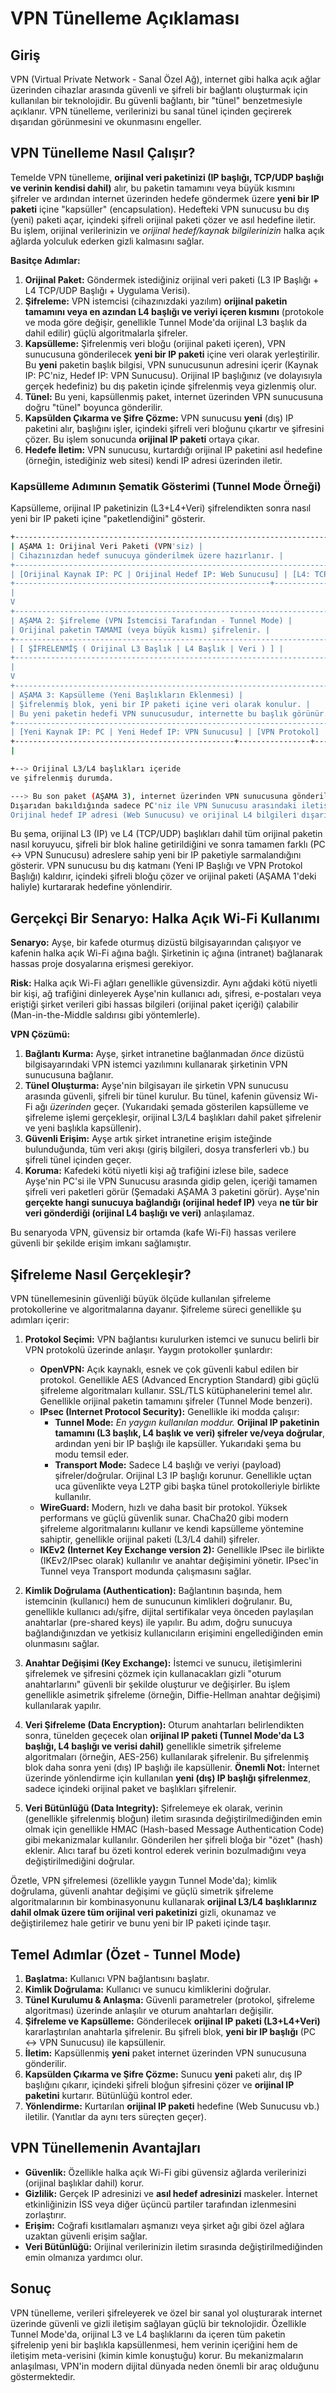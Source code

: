 # VPN Tünelleme Açıklaması

## Giriş

VPN (Virtual Private Network - Sanal Özel Ağ), internet gibi halka açık ağlar üzerinden cihazlar arasında güvenli ve şifreli bir bağlantı oluşturmak için kullanılan bir teknolojidir. Bu güvenli bağlantı, bir "tünel" benzetmesiyle açıklanır. VPN tünelleme, verilerinizi bu sanal tünel içinden geçirerek dışarıdan görünmesini ve okunmasını engeller.

## VPN Tünelleme Nasıl Çalışır?

Temelde VPN tünelleme, **orijinal veri paketinizi (IP başlığı, TCP/UDP başlığı ve verinin kendisi dahil)** alır, bu paketin tamamını veya büyük kısmını şifreler ve ardından internet üzerinden hedefe göndermek üzere **yeni bir IP paketi** içine "kapsüller" (encapsulation). Hedefteki VPN sunucusu bu dış (yeni) paketi açar, içindeki şifreli orijinal paketi çözer ve asıl hedefine iletir. Bu işlem, orijinal verilerinizin ve *orijinal hedef/kaynak bilgilerinizin* halka açık ağlarda yolculuk ederken gizli kalmasını sağlar.

**Basitçe Adımlar:**

1.  **Orijinal Paket:** Göndermek istediğiniz orijinal veri paketi (L3 IP Başlığı + L4 TCP/UDP Başlığı + Uygulama Verisi).
2.  **Şifreleme:** VPN istemcisi (cihazınızdaki yazılım) **orijinal paketin tamamını veya en azından L4 başlığı ve veriyi içeren kısmını** (protokole ve moda göre değişir, genellikle Tunnel Mode'da orijinal L3 başlık da dahil edilir) güçlü algoritmalarla şifreler.
3.  **Kapsülleme:** Şifrelenmiş veri bloğu (orijinal paketi içeren), VPN sunucusuna gönderilecek **yeni bir IP paketi** içine veri olarak yerleştirilir. Bu **yeni** paketin başlık bilgisi, VPN sunucusunun adresini içerir (Kaynak IP: PC'niz, Hedef IP: VPN Sunucusu). Orijinal IP başlığınız (ve dolayısıyla gerçek hedefiniz) bu dış paketin içinde şifrelenmiş veya gizlenmiş olur.
4.  **Tünel:** Bu yeni, kapsüllenmiş paket, internet üzerinden VPN sunucusuna doğru "tünel" boyunca gönderilir.
5.  **Kapsülden Çıkarma ve Şifre Çözme:** VPN sunucusu **yeni** (dış) IP paketini alır, başlığını işler, içindeki şifreli veri bloğunu çıkartır ve şifresini çözer. Bu işlem sonucunda **orijinal IP paketi** ortaya çıkar.
6.  **Hedefe İletim:** VPN sunucusu, kurtardığı orijinal IP paketini asıl hedefine (örneğin, istediğiniz web sitesi) kendi IP adresi üzerinden iletir.

### Kapsülleme Adımının Şematik Gösterimi (Tunnel Mode Örneği)

Kapsülleme, orijinal IP paketinizin (L3+L4+Veri) şifrelendikten sonra nasıl yeni bir IP paketi içine "paketlendiğini" gösterir.

``` bash
+-----------------------------------------------------------------------+
| AŞAMA 1: Orijinal Veri Paketi (VPN'siz) |
| Cihazınızdan hedef sunucuya gönderilmek üzere hazırlanır. |
+-----------------------------------------------------------------------+
| [Orijinal Kaynak IP: PC | Orijinal Hedef IP: Web Sunucusu] | [L4: TCP/UDP] | [Veri] |
+---------------------------------------------------------+---------------+--------+
|
V
+-----------------------------------------------------------------------+
| AŞAMA 2: Şifreleme (VPN İstemcisi Tarafından - Tunnel Mode) |
| Orijinal paketin TAMAMI (veya büyük kısmı) şifrelenir. |
+-----------------------------------------------------------------------+
| [ ŞİFRELENMİŞ ( Orijinal L3 Başlık | L4 Başlık | Veri ) ] |
+-----------------------------------------------------------------------+
|
V
+-----------------------------------------------------------------------+
| AŞAMA 3: Kapsülleme (Yeni Başlıkların Eklenmesi) |
| Şifrelenmiş blok, yeni bir IP paketi içine veri olarak konulur. |
| Bu yeni paketin hedefi VPN sunucusudur, internette bu başlık görünür. |
+-----------------------------------------------------------------------+
| [Yeni Kaynak IP: PC | Yeni Hedef IP: VPN Sunucusu] | [VPN Protokol] | [ AŞAMA 2'deki Şifrelenmiş Blok ] |
+-------------------------------------------------+----------------+-----------------------------------+
|

+--> Orijinal L3/L4 başlıkları içeride
ve şifrelenmiş durumda.

---> Bu son paket (AŞAMA 3), internet üzerinden VPN sunucusuna gönderilen pakettir. <---
Dışarıdan bakıldığında sadece PC'niz ile VPN Sunucusu arasındaki iletişim görünür.
Orijinal hedef IP adresi (Web Sunucusu) ve orijinal L4 bilgileri dışarıdan görünmez/anlaşılmaz.
```

Bu şema, orijinal L3 (IP) ve L4 (TCP/UDP) başlıkları dahil tüm orijinal paketin nasıl koruyucu, şifreli bir blok haline getirildiğini ve sonra tamamen farklı (PC <-> VPN Sunucusu) adreslere sahip yeni bir IP paketiyle sarmalandığını gösterir. VPN sunucusu bu dış katmanı (Yeni IP Başlığı ve VPN Protokol Başlığı) kaldırır, içindeki şifreli bloğu çözer ve orijinal paketi (AŞAMA 1'deki haliyle) kurtararak hedefine yönlendirir.

## Gerçekçi Bir Senaryo: Halka Açık Wi-Fi Kullanımı

**Senaryo:** Ayşe, bir kafede oturmuş dizüstü bilgisayarından çalışıyor ve kafenin halka açık Wi-Fi ağına bağlı. Şirketinin iç ağına (intranet) bağlanarak hassas proje dosyalarına erişmesi gerekiyor.

**Risk:** Halka açık Wi-Fi ağları genellikle güvensizdir. Aynı ağdaki kötü niyetli bir kişi, ağ trafiğini dinleyerek Ayşe'nin kullanıcı adı, şifresi, e-postaları veya eriştiği şirket verileri gibi hassas bilgileri (orijinal paket içeriği) çalabilir (Man-in-the-Middle saldırısı gibi yöntemlerle).

**VPN Çözümü:**

1.  **Bağlantı Kurma:** Ayşe, şirket intranetine bağlanmadan *önce* dizüstü bilgisayarındaki VPN istemci yazılımını kullanarak şirketinin VPN sunucusuna bağlanır.
2.  **Tünel Oluşturma:** Ayşe'nin bilgisayarı ile şirketin VPN sunucusu arasında güvenli, şifreli bir tünel kurulur. Bu tünel, kafenin güvensiz Wi-Fi ağı *üzerinden* geçer. (Yukarıdaki şemada gösterilen kapsülleme ve şifreleme işlemi gerçekleşir, orijinal L3/L4 başlıkları dahil paket şifrelenir ve yeni başlıkla kapsüllenir).
3.  **Güvenli Erişim:** Ayşe artık şirket intranetine erişim isteğinde bulunduğunda, tüm veri akışı (giriş bilgileri, dosya transferleri vb.) bu şifreli tünel içinden geçer.
4.  **Koruma:** Kafedeki kötü niyetli kişi ağ trafiğini izlese bile, sadece Ayşe'nin PC'si ile VPN Sunucusu arasında gidip gelen, içeriği tamamen şifreli veri paketleri görür (Şemadaki AŞAMA 3 paketini görür). Ayşe'nin **gerçekte hangi sunucuya bağlandığı (orijinal hedef IP)** veya **ne tür bir veri gönderdiği (orijinal L4 başlığı ve veri)** anlaşılamaz.

Bu senaryoda VPN, güvensiz bir ortamda (kafe Wi-Fi) hassas verilere güvenli bir şekilde erişim imkanı sağlamıştır.

## Şifreleme Nasıl Gerçekleşir?

VPN tünellemesinin güvenliği büyük ölçüde kullanılan şifreleme protokollerine ve algoritmalarına dayanır. Şifreleme süreci genellikle şu adımları içerir:

1.  **Protokol Seçimi:** VPN bağlantısı kurulurken istemci ve sunucu belirli bir VPN protokolü üzerinde anlaşır. Yaygın protokoller şunlardır:
    *   **OpenVPN:** Açık kaynaklı, esnek ve çok güvenli kabul edilen bir protokol. Genellikle AES (Advanced Encryption Standard) gibi güçlü şifreleme algoritmaları kullanır. SSL/TLS kütüphanelerini temel alır. Genellikle orijinal paketin tamamını şifreler (Tunnel Mode benzeri).
    *   **IPsec (Internet Protocol Security):** Genellikle iki modda çalışır:
        *   **Tunnel Mode:** *En yaygın kullanılan moddur.* **Orijinal IP paketinin tamamını (L3 başlık, L4 başlık ve veri) şifreler ve/veya doğrular**, ardından yeni bir IP başlığı ile kapsüller. Yukarıdaki şema bu modu temsil eder.
        *   **Transport Mode:** Sadece L4 başlığı ve veriyi (payload) şifreler/doğrular. Orijinal L3 IP başlığı korunur. Genellikle uçtan uca güvenlikte veya L2TP gibi başka tünel protokolleriyle birlikte kullanılır.
    *   **WireGuard:** Modern, hızlı ve daha basit bir protokol. Yüksek performans ve güçlü güvenlik sunar. ChaCha20 gibi modern şifreleme algoritmalarını kullanır ve kendi kapsülleme yöntemine sahiptir, genellikle orijinal paketi (L3/L4 dahil) şifreler.
    *   **IKEv2 (Internet Key Exchange version 2):** Genellikle IPsec ile birlikte (IKEv2/IPsec olarak) kullanılır ve anahtar değişimini yönetir. IPsec'in Tunnel veya Transport modunda çalışmasını sağlar.

2.  **Kimlik Doğrulama (Authentication):** Bağlantının başında, hem istemcinin (kullanıcı) hem de sunucunun kimlikleri doğrulanır. Bu, genellikle kullanıcı adı/şifre, dijital sertifikalar veya önceden paylaşılan anahtarlar (pre-shared keys) ile yapılır. Bu adım, doğru sunucuya bağlandığınızdan ve yetkisiz kullanıcıların erişimini engellediğinden emin olunmasını sağlar.

3.  **Anahtar Değişimi (Key Exchange):** İstemci ve sunucu, iletişimlerini şifrelemek ve şifresini çözmek için kullanacakları gizli "oturum anahtarlarını" güvenli bir şekilde oluşturur ve değişirler. Bu işlem genellikle asimetrik şifreleme (örneğin, Diffie-Hellman anahtar değişimi) kullanılarak yapılır.

4.  **Veri Şifreleme (Data Encryption):** Oturum anahtarları belirlendikten sonra, tünelden geçecek olan **orijinal IP paketi (Tunnel Mode'da L3 başlığı, L4 başlığı ve verisi dahil)** genellikle simetrik şifreleme algoritmaları (örneğin, AES-256) kullanılarak şifrelenir. Bu şifrelenmiş blok daha sonra yeni (dış) IP başlığı ile kapsüllenir. **Önemli Not:** İnternet üzerinde yönlendirme için kullanılan **yeni (dış) IP başlığı şifrelenmez**, sadece içindeki orijinal paket ve başlıkları şifrelenir.

5.  **Veri Bütünlüğü (Data Integrity):** Şifrelemeye ek olarak, verinin (genellikle şifrelenmiş bloğun) iletim sırasında değiştirilmediğinden emin olmak için genellikle HMAC (Hash-based Message Authentication Code) gibi mekanizmalar kullanılır. Gönderilen her şifreli bloğa bir "özet" (hash) eklenir. Alıcı taraf bu özeti kontrol ederek verinin bozulmadığını veya değiştirilmediğini doğrular.

Özetle, VPN şifrelemesi (özellikle yaygın Tunnel Mode'da); kimlik doğrulama, güvenli anahtar değişimi ve güçlü simetrik şifreleme algoritmalarının bir kombinasyonunu kullanarak **orijinal L3/L4 başlıklarınız dahil olmak üzere tüm orijinal veri paketinizi** gizli, okunamaz ve değiştirilemez hale getirir ve bunu yeni bir IP paketi içinde taşır.

## Temel Adımlar (Özet - Tunnel Mode)

1.  **Başlatma:** Kullanıcı VPN bağlantısını başlatır.
2.  **Kimlik Doğrulama:** Kullanıcı ve sunucu kimliklerini doğrular.
3.  **Tünel Kurulumu & Anlaşma:** Güvenli parametreler (protokol, şifreleme algoritması) üzerinde anlaşılır ve oturum anahtarları değişilir.
4.  **Şifreleme ve Kapsülleme:** Gönderilecek **orijinal IP paketi (L3+L4+Veri)** kararlaştırılan anahtarla şifrelenir. Bu şifreli blok, **yeni bir IP başlığı** (PC <-> VPN Sunucusu) ile kapsüllenir.
5.  **İletim:** Kapsüllenmiş **yeni** paket internet üzerinden VPN sunucusuna gönderilir.
6.  **Kapsülden Çıkarma ve Şifre Çözme:** Sunucu **yeni** paketi alır, dış IP başlığını çıkarır, içindeki şifreli bloğun şifresini çözer ve **orijinal IP paketini** kurtarır. Bütünlüğü kontrol eder.
7.  **Yönlendirme:** Kurtarılan **orijinal IP paketi** hedefine (Web Sunucusu vb.) iletilir. (Yanıtlar da aynı ters süreçten geçer).

## VPN Tünellemenin Avantajları

*   **Güvenlik:** Özellikle halka açık Wi-Fi gibi güvensiz ağlarda verilerinizi (orijinal başlıklar dahil) korur.
*   **Gizlilik:** Gerçek IP adresinizi ve **asıl hedef adresinizi** maskeler. İnternet etkinliğinizin İSS veya diğer üçüncü partiler tarafından izlenmesini zorlaştırır.
*   **Erişim:** Coğrafi kısıtlamaları aşmanızı veya şirket ağı gibi özel ağlara uzaktan güvenli erişim sağlar.
*   **Veri Bütünlüğü:** Orijinal verilerinizin iletim sırasında değiştirilmediğinden emin olmanıza yardımcı olur.

## Sonuç

VPN tünelleme, verileri şifreleyerek ve özel bir sanal yol oluşturarak internet üzerinde güvenli ve gizli iletişim sağlayan güçlü bir teknolojidir. Özellikle Tunnel Mode'da, orijinal L3 ve L4 başlıklarını da içeren tüm paketin şifrelenip yeni bir başlıkla kapsüllenmesi, hem verinin içeriğini hem de iletişim meta-verisini (kimin kimle konuştuğu) korur. Bu mekanizmaların anlaşılması, VPN'in modern dijital dünyada neden önemli bir araç olduğunu göstermektedir.
